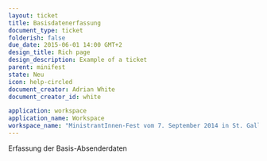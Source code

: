 ```yaml
---
layout: ticket
title: Basisdatenerfassung
document_type: ticket
folderish: false
due_date: 2015-06-01 14:00 GMT+2
design_title: Rich page
design_description: Example of a ticket
parent: minifest
state: Neu
icon: help-circled
document_creator: Adrian White
document_creator_id: white

application: workspace
application_name: Workspace
workspace_name: "MinistrantInnen-Fest vom 7. September 2014 in St. Gallen"
---
```


Erfassung der Basis-Absenderdaten
